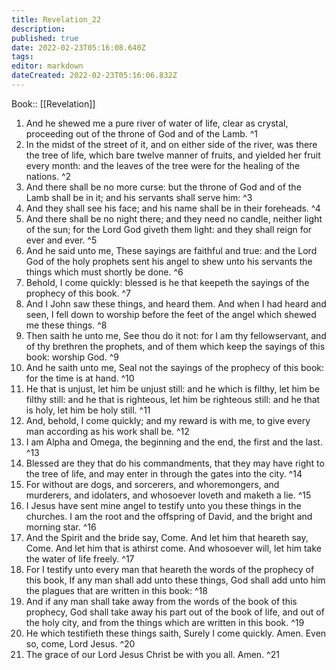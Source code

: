 ```yaml
---
title: Revelation_22
description: 
published: true
date: 2022-02-23T05:16:08.640Z
tags: 
editor: markdown
dateCreated: 2022-02-23T05:16:06.832Z
---
```


 Book:: [[Revelation]]
 1. And he shewed me a pure river of water of life, clear as crystal, proceeding out of the throne of God and of the Lamb. ^1
 2. In the midst of the street of it, and on either side of the river, was there the tree of life, which bare twelve manner of fruits, and yielded her fruit every month: and the leaves of the tree were for the healing of the nations. ^2
 3. And there shall be no more curse: but the throne of God and of the Lamb shall be in it; and his servants shall serve him: ^3
 4. And they shall see his face; and his name shall be in their foreheads. ^4
 5. And there shall be no night there; and they need no candle, neither light of the sun; for the Lord God giveth them light: and they shall reign for ever and ever. ^5
 6. And he said unto me, These sayings are faithful and true: and the Lord God of the holy prophets sent his angel to shew unto his servants the things which must shortly be done. ^6
 7. Behold, I come quickly: blessed is he that keepeth the sayings of the prophecy of this book. ^7
 8. And I John saw these things, and heard them. And when I had heard and seen, I fell down to worship before the feet of the angel which shewed me these things. ^8
 9. Then saith he unto me, See thou do it not: for I am thy fellowservant, and of thy brethren the prophets, and of them which keep the sayings of this book: worship God. ^9
 10. And he saith unto me, Seal not the sayings of the prophecy of this book: for the time is at hand. ^10
 11. He that is unjust, let him be unjust still: and he which is filthy, let him be filthy still: and he that is righteous, let him be righteous still: and he that is holy, let him be holy still. ^11
 12. And, behold, I come quickly; and my reward is with me, to give every man according as his work shall be. ^12
 13. I am Alpha and Omega, the beginning and the end, the first and the last. ^13
 14. Blessed are they that do his commandments, that they may have right to the tree of life, and may enter in through the gates into the city. ^14
 15. For without are dogs, and sorcerers, and whoremongers, and murderers, and idolaters, and whosoever loveth and maketh a lie. ^15
 16. I Jesus have sent mine angel to testify unto you these things in the churches. I am the root and the offspring of David, and the bright and morning star. ^16
 17. And the Spirit and the bride say, Come. And let him that heareth say, Come. And let him that is athirst come. And whosoever will, let him take the water of life freely. ^17
 18. For I testify unto every man that heareth the words of the prophecy of this book, If any man shall add unto these things, God shall add unto him the plagues that are written in this book: ^18
 19. And if any man shall take away from the words of the book of this prophecy, God shall take away his part out of the book of life, and out of the holy city, and from the things which are written in this book. ^19
 20. He which testifieth these things saith, Surely I come quickly. Amen. Even so, come, Lord Jesus. ^20
 21. The grace of our Lord Jesus Christ be with you all. Amen. ^21
